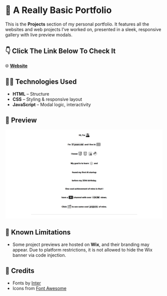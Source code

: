 # 📂 A Really Basic Portfolio

This is the **Projects** section of my personal portfolio. It features all the websites and web projects I’ve worked on, presented in a sleek, responsive gallery with live preview modals.

## 👇 Click The Link Below To Check It

🌐 **[Website](https://forjoee.github.io/Portofolio/)**

## 🧑‍💻 Technologies Used

- **HTML** – Structure
- **CSS** – Styling & responsive layout
- **JavaScript** – Modal logic, interactivity

## 📸 Preview

![Preview Image](./imgs/preview-portofolio.png)

## 🚧 Known Limitations

- Some project previews are hosted on **Wix**, and their branding may appear. Due to platform restrictions, it is not allowed to hide the Wix banner via code injection.

## 🙏 Credits

- Fonts by [Inter](https://rsms.me/inter/)
- Icons from [Font Awesome](https://fontawesome.com/)